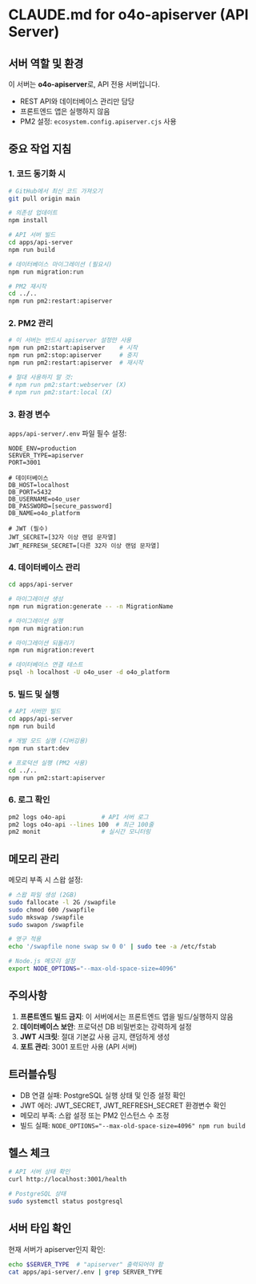 # CLAUDE.md for o4o-apiserver (API Server)

## 서버 역할 및 환경
이 서버는 **o4o-apiserver**로, API 전용 서버입니다.
- REST API와 데이터베이스 관리만 담당
- 프론트엔드 앱은 실행하지 않음
- PM2 설정: `ecosystem.config.apiserver.cjs` 사용

## 중요 작업 지침

### 1. 코드 동기화 시
```bash
# GitHub에서 최신 코드 가져오기
git pull origin main

# 의존성 업데이트
npm install

# API 서버 빌드
cd apps/api-server
npm run build

# 데이터베이스 마이그레이션 (필요시)
npm run migration:run

# PM2 재시작
cd ../..
npm run pm2:restart:apiserver
```

### 2. PM2 관리
```bash
# 이 서버는 반드시 apiserver 설정만 사용
npm run pm2:start:apiserver    # 시작
npm run pm2:stop:apiserver     # 중지
npm run pm2:restart:apiserver  # 재시작

# 절대 사용하지 말 것:
# npm run pm2:start:webserver (X)
# npm run pm2:start:local (X)
```

### 3. 환경 변수
`apps/api-server/.env` 파일 필수 설정:
```env
NODE_ENV=production
SERVER_TYPE=apiserver
PORT=3001

# 데이터베이스
DB_HOST=localhost
DB_PORT=5432
DB_USERNAME=o4o_user
DB_PASSWORD=[secure_password]
DB_NAME=o4o_platform

# JWT (필수)
JWT_SECRET=[32자 이상 랜덤 문자열]
JWT_REFRESH_SECRET=[다른 32자 이상 랜덤 문자열]
```

### 4. 데이터베이스 관리
```bash
cd apps/api-server

# 마이그레이션 생성
npm run migration:generate -- -n MigrationName

# 마이그레이션 실행
npm run migration:run

# 마이그레이션 되돌리기
npm run migration:revert

# 데이터베이스 연결 테스트
psql -h localhost -U o4o_user -d o4o_platform
```

### 5. 빌드 및 실행
```bash
# API 서버만 빌드
cd apps/api-server
npm run build

# 개발 모드 실행 (디버깅용)
npm run start:dev

# 프로덕션 실행 (PM2 사용)
cd ../..
npm run pm2:start:apiserver
```

### 6. 로그 확인
```bash
pm2 logs o4o-api          # API 서버 로그
pm2 logs o4o-api --lines 100  # 최근 100줄
pm2 monit                 # 실시간 모니터링
```

## 메모리 관리
메모리 부족 시 스왑 설정:
```bash
# 스왑 파일 생성 (2GB)
sudo fallocate -l 2G /swapfile
sudo chmod 600 /swapfile
sudo mkswap /swapfile
sudo swapon /swapfile

# 영구 적용
echo '/swapfile none swap sw 0 0' | sudo tee -a /etc/fstab

# Node.js 메모리 설정
export NODE_OPTIONS="--max-old-space-size=4096"
```

## 주의사항
1. **프론트엔드 빌드 금지**: 이 서버에서는 프론트엔드 앱을 빌드/실행하지 않음
2. **데이터베이스 보안**: 프로덕션 DB 비밀번호는 강력하게 설정
3. **JWT 시크릿**: 절대 기본값 사용 금지, 랜덤하게 생성
4. **포트 관리**: 3001 포트만 사용 (API 서버)

## 트러블슈팅
- DB 연결 실패: PostgreSQL 실행 상태 및 인증 설정 확인
- JWT 에러: JWT_SECRET, JWT_REFRESH_SECRET 환경변수 확인
- 메모리 부족: 스왑 설정 또는 PM2 인스턴스 수 조정
- 빌드 실패: `NODE_OPTIONS="--max-old-space-size=4096" npm run build`

## 헬스 체크
```bash
# API 서버 상태 확인
curl http://localhost:3001/health

# PostgreSQL 상태
sudo systemctl status postgresql
```

## 서버 타입 확인
현재 서버가 apiserver인지 확인:
```bash
echo $SERVER_TYPE  # "apiserver" 출력되어야 함
cat apps/api-server/.env | grep SERVER_TYPE
```